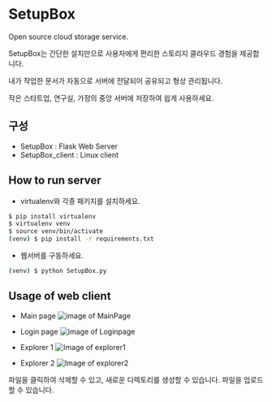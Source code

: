 # SetupBox
Open source cloud storage service.

SetupBox는 간단한 설치만으로 사용자에게 편리한 스토리지 클라우드 경험을 제공합니다.

내가 작업한 문서가 자동으로 서버에 전달되어 공유되고 형상 관리됩니다. 

작은 스타트업, 연구실, 가정의 중앙 서버에 저장하여 쉽게 사용하세요.

## 구성
* SetupBox : Flask Web Server
* SetupBox_client : Linux client

## How to run server
* virtualenv와 각종 패키지를 설치하세요.
```sh
$ pip install virtualenv
$ virtualenv venv
$ source venv/bin/activate
(venv) $ pip install -r requirements.txt
```
* 웹서버를 구동하세요.
```sh
(venv) $ python SetupBox.py
```

## Usage of web client
* Main page
![image of MainPage](http://i.imgur.com/NbhBHK2.png)
 
* Login page 
![image of Loginpage](http://i.imgur.com/d2q63S0.png)

* Explorer 1
![Image of explorer1](http://i.imgur.com/gI1pOJh.png)

* Explorer 2
![Image of explorer2](http://i.imgur.com/YioF5lF.png)

파일을 클릭하여 삭제할 수 있고, 새로운 디렉토리를 생성할 수 있습니다.
파일을 업로드할 수 있습니다.
